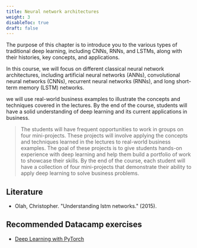 ```yaml
---
title: Neural network architectures
weight: 3
disableToc: true
draft: false
---
```


The purpose of this chapter is to introduce you to the various types of traditional deep learning, including CNNs, RNNs, and LSTMs, along with their histories, key concepts, and applications.

In this course, we will focus on different classical neural network architectures, including artificial neural networks (ANNs), convolutional neural networks (CNNs), recurrent neural networks (RNNs), and long short-term memory (LSTM) networks.

we will use real-world business examples to illustrate the concepts and techniques covered in the lectures. By the end of the course, students will have a solid understanding of deep learning and its current applications in business.

> The students will have frequent opportunities to work in groups on four mini-projects. These projects will involve applying the concepts and techniques learned in the lectures to real-world business examples. The goal of these projects is to give students hands-on experience with deep learning and help them build a portfolio of work to showcase their skills. By the end of the course, each student will have a collection of four mini-projects that demonstrate their ability to apply deep learning to solve business problems.


## Literature

* Olah, Christopher. "Understanding lstm networks." (2015).


## Recommended Datacamp exercises

* [Deep Learning with PyTorch](https://campus.datacamp.com/courses/deep-learning-with-pytorch) 
